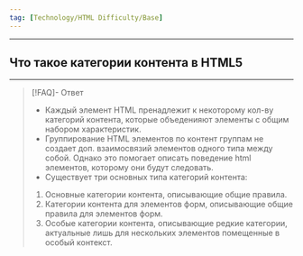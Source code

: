 ```yaml
---
tag: [Technology/HTML Difficulty/Base]
---
```

----
## Что такое категории контента в HTML5
---
> [!FAQ]- Ответ
> - Каждый элемент HTML пренадлежит к некоторому кол-ву категорий контента, которые объеденияют элементы с общим набором характеристик. 
> - Группирование HTML элементов по контент группам не создает доп. взаимосвязий элементов одного типа между собой. Однако это помогает описать поведение html элементов, которому они будут следовать. 
> - Существует три основных типа категорий контента: 
> 1. Основные категории контента, описывающие общие правила. 
> 2. Категории контента для элементов форм, описывающие общие правила для элементов форм.  
> 3. Особые категории контента, описывающие редкие категории, актуальные лишь для нескольких элементов помещенные в особый контекст.
